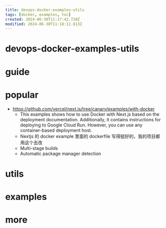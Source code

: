 ```yaml
---
title: devops-docker-examples-utils
tags: [docker, examples, toc]
created: 2024-06-30T11:17:42.710Z
modified: 2024-06-30T11:18:11.813Z
---
```


# devops-docker-examples-utils

# guide

# popular
- https://github.com/vercel/next.js/tree/canary/examples/with-docker
  - This examples shows how to use Docker with Next.js based on the deployment documentation. Additionally, it contains instructions for deploying to Google Cloud Run. However, you can use any container-based deployment host.
  - Nextjs 的 docker example 里面的 dockerfile 写得挺好的，我的项目都用这个去改 
  - Multi-stage builds 
  - Automatic package manager detection
# utils

# examples

# more
